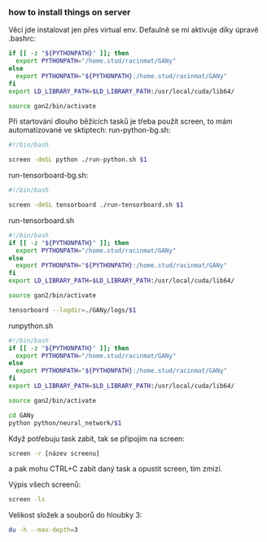 ### how to install things on server
Věci jde instalovat jen přes virtual env. 
Defaulně se mi aktivuje díky úpravě .bashrc:

````bash
if [[ -z "${PYTHONPATH}" ]]; then
  export PYTHONPATH="/home.stud/racinmat/GANy"
else
  export PYTHONPATH="${PYTHONPATH}:/home.stud/racinmat/GANy"
fi
export LD_LIBRARY_PATH=$LD_LIBRARY_PATH:/usr/local/cuda/lib64/

source gan2/bin/activate
```` 

Při startování dlouho běžících tasků je třeba použít screen, to mám automatizované ve sktiptech:
run-python-bg.sh:
````bash
#!/bin/bash

screen -dmSL python ./run-python.sh $1
````

run-tensorboard-bg.sh:
````bash
#!/bin/bash

screen -dmSL tensorboard ./run-tensorboard.sh $1
````
run-tensorboard.sh
````bash
#!/bin/bash
if [[ -z "${PYTHONPATH}" ]]; then
  export PYTHONPATH="/home.stud/racinmat/GANy"
else
  export PYTHONPATH="${PYTHONPATH}:/home.stud/racinmat/GANy"
fi
export LD_LIBRARY_PATH=$LD_LIBRARY_PATH:/usr/local/cuda/lib64/

source gan2/bin/activate

tensorboard --logdir=./GANy/logs/$1
````

runpython.sh
````bash
#!/bin/bash
if [[ -z "${PYTHONPATH}" ]]; then
  export PYTHONPATH="/home.stud/racinmat/GANy"
else
  export PYTHONPATH="${PYTHONPATH}:/home.stud/racinmat/GANy"
fi
export LD_LIBRARY_PATH=$LD_LIBRARY_PATH:/usr/local/cuda/lib64/

source gan2/bin/activate

cd GANy
python python/neural_network/$1
````

Když potřebuju task zabít, tak se připojím na screen:
````bash
screen -r [název screenu]
````
a pak mohu CTRL+C zabít daný task a opustit screen, tím zmizí.

Výpis všech screenů:
````bash
screen -ls
````

Velikost složek a souborů do hloubky 3:
````bash
du -h --max-depth=3
````
